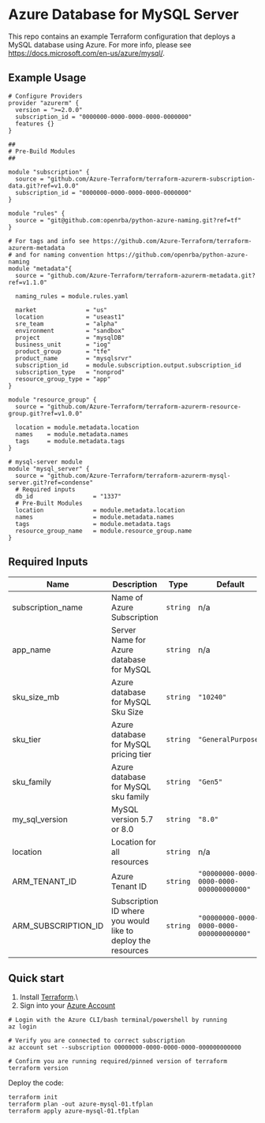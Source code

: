 # Azure Database for MySQL Server

This repo contains an example Terraform configuration that deploys a MySQL database using Azure.
For more info, please see https://docs.microsoft.com/en-us/azure/mysql/.

## Example Usage

```hcl
# Configure Providers
provider "azurerm" {
  version = ">=2.0.0"
  subscription_id = "0000000-0000-0000-0000-0000000"
  features {}
}

##
# Pre-Build Modules 
##

module "subscription" {
  source = "github.com/Azure-Terraform/terraform-azurerm-subscription-data.git?ref=v1.0.0"
  subscription_id = "0000000-0000-0000-0000-0000000"
}

module "rules" {
  source = "git@github.com:openrba/python-azure-naming.git?ref=tf"
}

# For tags and info see https://github.com/Azure-Terraform/terraform-azurerm-metadata 
# and for naming convention https://github.com/openrba/python-azure-naming 
module "metadata"{
  source = "github.com/Azure-Terraform/terraform-azurerm-metadata.git?ref=v1.1.0"

  naming_rules = module.rules.yaml
  
  market              = "us"
  location            = "useast1"
  sre_team            = "alpha"
  environment         = "sandbox"
  project             = "mysqlDB"
  business_unit       = "iog"
  product_group       = "tfe"
  product_name        = "mysqlsrvr"
  subscription_id     = module.subscription.output.subscription_id
  subscription_type   = "nonprod"
  resource_group_type = "app"
}

module "resource_group" {
  source = "github.com/Azure-Terraform/terraform-azurerm-resource-group.git?ref=v1.0.0"
  
  location = module.metadata.location
  names    = module.metadata.names
  tags     = module.metadata.tags
}

# mysql-server module
module "mysql_server" {
  source = "github.com/Azure-Terraform/terraform-azurerm-mysql-server.git?ref=condense"
  # Required inputs 
  db_id                 = "1337"
  # Pre-Built Modules  
  location              = module.metadata.location
  names                 = module.metadata.names
  tags                  = module.metadata.tags
  resource_group_name   = module.resource_group.name
}
```
## Required Inputs

| Name | Description | Type | Default | Required |
|------|-------------|------|---------|:-----:|
| subscription_name | Name of Azure Subscription | `string` | n/a | yes |
| app_name | Server Name for Azure database for MySQL | `string` | n/a | yes |
| sku_size_mb | Azure database for MySQL Sku Size| `string` | `"10240"` | yes |
| sku_tier | Azure database for MySQL pricing tier | `string` | `"GeneralPurpose"` | yes |
| sku_family | Azure database for MySQL sku family | `string` | `"Gen5"` | yes |
| my_sql_version | MySQL version 5.7 or 8.0 | `string` | `"8.0"` | yes |
| location | Location for all resources | `string` | n/a | yes |
| ARM_TENANT_ID | Azure Tenant ID | `string` | `"00000000-0000-0000-0000-000000000000"` | yes |
| ARM_SUBSCRIPTION_ID | Subscription ID where you would like to deploy the resources | `string` | `"00000000-0000-0000-0000-000000000000"` | yes |
  

## Quick start

1. Install [Terraform](https://learn.hashicorp.com/tutorials/terraform/install-cli).\
2. Sign into your [Azure Account](https://docs.microsoft.com/en-us/cli/azure/authenticate-azure-cli?view=azure-cli-latest)


```
# Login with the Azure CLI/bash terminal/powershell by running
az login

# Verify you are connected to correct subscription
az account set --subscription 00000000-0000-0000-0000-000000000000

# Confirm you are running required/pinned version of terraform
terraform version
```

Deploy the code:

```
terraform init
terraform plan -out azure-mysql-01.tfplan
terraform apply azure-mysql-01.tfplan
```



